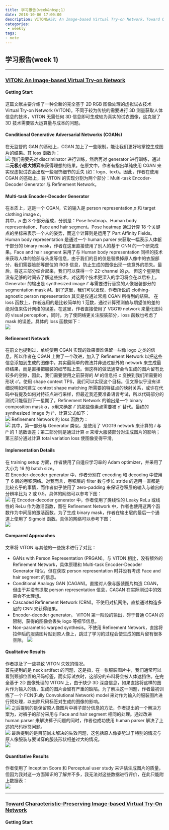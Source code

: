 ```yaml
---
title: 学习报告(week&nbsp;1)
date: 2018-10-06 17:00:00
description: VITON&#58; An Image-based Virtual Try-on Network、Toward Characteristic-Preserving Image-based Virtual Try-On Network
categories:
 - weekly
tags: 
- note
---
```


## 学习报告(week&nbsp;1)

----------

### [VITON: An Image-based Virtual Try-on Network](https://arxiv.org/pdf/1807.07688)

#### Getting Start

这篇文献主要介绍了一种全新的完全基于 2D RGB 图像处理的虚拟试衣技术 Virtual Try-on Network (VITON)。不同于较为传统的需要进行 3D 测量获取人体信息的技术，VITON 无需任何 3D 信息即可生成较为真实的试衣图像，这克服了 3D 技术需要较大运算量与成本的问题。 <br />

#### Conditional Generative Adversarial Networks (CGANs)

在无监督的 GAN 的基础上，CGAN 加上了一些限制，能让我们更好地掌控生成图片的结果。其 loss 函数为： <br />
![](https://raw.githubusercontent.com/Eros-L/Eros-L.github.io/master/_posts/thesis/week1/loss_of_cgan.png)
我们需要先对 discriminator 进行训练，然后再对 generator 进行训练，通过**二元极小极大博弈**来获得理想的结果。在原文中，作者有指出单纯使用 CGAN 来实现虚拟试衣会出现一些服饰细节的丢失 (如：logo、text)。因此，作者在使用 CGAN 的基础上，将 VITON 的实现分割为两个部分：Multi-task Encoder-Decoder Generator 与 Refinement Network。 <br />

#### Multi-task Encoder-Decoder Generator

在本质上，这是一个 CGAN，它的输入是 person representation *p* 和 target clothing image *c*。 <br />
其中，*p* 由 3 个部分组成，分别是：Pose heatmap、Human body representation、Face and hair segment。Pose heatmap 通过计算 18 个关键点的坐标来表示一个人的姿势，而这个计算则是运用了 Part Affinity Fields。Human body representation 是通过一个 human parser 来获取一幅表示人体躯干部分的 binary mask，作者在这里直接使用了别人的基于 CNN 的一个研究成果。Face and hair segment 采用了与 Human body representation 同样的技术来获取人体的脸部与头发等信息，由于我们的目的仅是替换掉原人像中的衣服部分，我们需要脸部等部位的 RGB 信息，防止生成的图像出现一些意外的损失。最后，将这三部分结合起来，我们可以获得一个 22-channel 的 *p*。
但这个星期我没有足够的时间去了解这些技术，对这两个技术更深入的学习将会在以后补上。 <br />
Generator 的输出是 synthesized image *I′* 与需要进行替换的人像服装部分的 segmentation mask *M*。到了这里，我们可以发现，作者所说的 clothing-agnostic person representation 其实是仅通过常规 CGAN 所得到的结果。 在 loss 函数上，作者选用的是比较简单的 1 范数，通过计算预测值与期望值的差的绝对值来估计网络的误差。在这里，作者直接使用了 VGG19 network 来量化图片的 visual perception，同时，为了使网络更关注服装部分，loss 函数也考虑了 mask 的误差。具体的 loss 函数如下： <br />
![](https://raw.githubusercontent.com/Eros-L/Eros-L.github.io/master/_posts/thesis/week1/loss_of_viton_generator.png)

#### Refinement Network

在前文也提到过，单纯使用 CGAN 实现的效果很难保留一些像 logo 之类的信息，所以作者在 CGAN 上做了一个改进，加入了 Refinement Network 以把这些信息添加到生成的图像中。其实最简单的做法并非通过额外的 network 来生成最终结果，而是直接把服装的细节贴上去。但这样的做法通常会令生成的图片留有比较多的空隙，因此，我们需要使用之前获得的 *M* 的信息把 *c* 变换到我们所需要的形状 *c′*。使用 shape context TPS，我们可以实现这个目标。但文章似乎没有详细说明如何建立 context shape matching 所需要的特征点的映射关系，或许在代码中有提及如何对特征点进行采样，但最近我还要准备语言考试，所以代码部分的测试只能留到下一星期了。Refinement Network 的输出是一个 binary composition mask *α*，*α*用来确定 *I′* 的那些像素点需要被 *c′* 替代。最终的 synthesized image 为 *I^*，计算公式如下： <br />
![](https://raw.githubusercontent.com/Eros-L/Eros-L.github.io/master/_posts/thesis/week1/final_viton_output.png)
Refinement Network 的 loss 函数为： <br />
![](https://raw.githubusercontent.com/Eros-L/Eros-L.github.io/master/_posts/thesis/week1/loss_of_refinement.png)
其中，第一部分与 Generator 类似，是使用了 VGG19 network 来计算的 *I* 与 *I^* 的 1 范数误差；第二部分则是通过计算 *α* 来增大服装部分对生成图片的影响；第三部分通过计算 total variation loss 使图像变得平滑。 <br />

#### Implementation Details

在 training setup 方面，作者使用了自适应学习率的 Adam optimizer，并采用了大小为 16 的 batch size。 <br />
在 Encoder-decoder generator 中，作者分别在 encoding 和 decoding 中使用了 6 层的卷积网络。对我而言，卷积层的 filter 数与步长 stride 的选用一直都是比较玄乎的事情，而作者似乎使用了 zero-padding 来保证卷积层的输入与输出的分辨率比为 2 或 0.5。具体的网络可以参考下图： <br />
![](https://raw.githubusercontent.com/Eros-L/Eros-L.github.io/master/_posts/thesis/week1/encoder-decoder_generator.png)
在 Encoder-decoder generator 中，作者使用了类线性的 Leaky ReLu 或线性的 ReLu 作为激活函数，而在 Refinement Network 中，作者也使用这两个函数作为中间层的激活函数。为了生成 binary mask，作者在输出层的最后一个通道上使用了 Sigmoid 函数。具体的网络可以参考下图： <br />
![](https://raw.githubusercontent.com/Eros-L/Eros-L.github.io/master/_posts/thesis/week1/refinement_network.png)


#### Compared Approaches

文章将 VITON 与其他的一些技术进行了对比： <br />
- GANs with Person Representation (PRGAN)。与 VITON 相比，没有额外的 Refinement Network，具体原理和 Multi-task Encoder-Decoder Generator 相似，但在获取 person representation 时并没有考虑 Face and hair segment 的信息。
- Conditional Analogy GAN (CAGAN)。直接对人像与服装图片构造 CGAN，但由于并没有提取 person representation 信息，CAGAN 在实际测试中的效果会不太理想。
- Cascaded Refinement Network (CRN)。不使用对抗网络，直接通过构造多层的 CNN 来获得结果。
- Encoder-decoder generator。 VITON 第一阶段的输出，碍于普通 CGAN 的限制，获得的图像会丢失 logo 等细节信息。
- Non-parametric warped synthesis。不使用 Refinement Network，直接将拉伸后的服装图片贴到原人像上，跳过了学习的过程会使生成的图片留有很多空隙。
![](https://raw.githubusercontent.com/Eros-L/Eros-L.github.io/master/_posts/thesis/week1/approach_comparison.png)

#### Qualitative Results

作者提及了一些导致 VITON 失效的情况。 <br />
首先提到的是 neck artifact 的问题，这是指，在一张服装图片中，我们通常可以看到颈部位置的尺码标签，而实际试衣时，这部分的布料将会被人体遮挡住。在完全基于 2D 图像处理的 VITON 上，由于缺少 3D 深度信息，如果直接将这样的图片作为输入的话，生成的图片会留有严重的缺陷。为了解决这一问题，作者最初训练了一个 FCN(Fully Convolutional Network) model 来对作为输入的服装图片进行预处理，以去除尺码标签对生成的图像的影响。 <br />
![](https://raw.githubusercontent.com/Eros-L/Eros-L.github.io/master/_posts/thesis/week1/neck_artifact.png)
之后提到的是保留原人像图片中裤子部分信息的方法，作者提出的一个解决方案为，对裤子的部分采用与 Face and hair segment 相同的处理。通过改进 human parser 来解决裤子问题的同时，作者也成功使用 human parser 解决了上述的尺码标签问题。 <br />
![](https://raw.githubusercontent.com/Eros-L/Eros-L.github.io/master/_posts/thesis/week1/reserving_pant.png)
最后提到的是目前尚未解决的失效问题，这包括原人像姿势过于特别的情况与原人像服装与要试穿的服装形状相差过大的情况。 <br />
![](https://raw.githubusercontent.com/Eros-L/Eros-L.github.io/master/_posts/thesis/week1/failure_case.png)

#### Quantitative Results

作者使用了 Inception Score 和 Perceptual user study 来评估生成图片的质量，但因为我对这一方面知识的了解并不多，我无法对这些数据进行评价，在此只能附上数据表： <br />
![](https://raw.githubusercontent.com/Eros-L/Eros-L.github.io/master/_posts/thesis/week1/quantitative_evaluation.png)


----------

### [Toward Characteristic-Preserving Image-based Virtual Try-On Network](https://arxiv.org/pdf/1711.08447.pdf)

#### Getting Start
